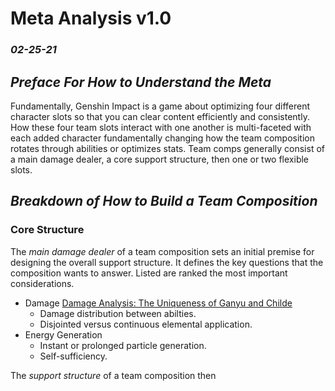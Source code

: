 # Meta Analysis v1.0
### *02-25-21*

## *Preface For How to Understand the Meta*
Fundamentally, Genshin Impact is a game about optimizing four different character slots so that you can clear content efficiently and consistently. How these four team slots interact with one another is multi-faceted with each added character fundamentally changing how the team composition rotates through abilities or optimizes stats. Team comps generally consist of a main damage dealer, a core support structure, then one or two flexible slots.

## *Breakdown of How to Build a Team Composition*
### Core Structure
The *main damage dealer* of a team composition sets an initial premise for designing the overall support structure. It defines the key questions that the composition wants to answer. Listed are ranked the most important considerations.

* Damage [Damage Analysis: The Uniqueness of Ganyu and Childe]()
  * Damage distribution between abilties.
  * Disjointed versus continuous elemental application.
* Energy Generation
  * Instant or prolonged particle generation.
  * Self-sufficiency.

The *support structure* of a team composition then 

